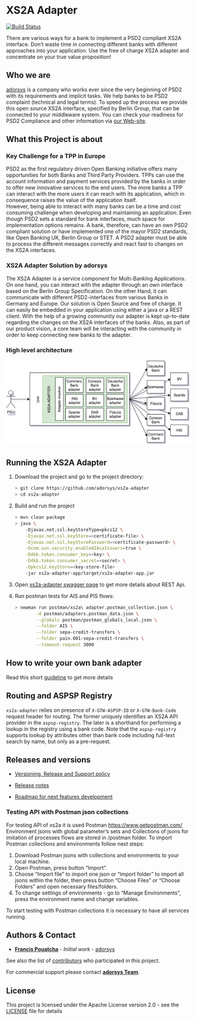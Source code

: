 # XS2A Adapter
[![Build Status](https://travis-ci.com/adorsys/xs2a-adapter.svg?branch=develop)](https://travis-ci.com/adorsys/xs2a-adapter)

There are various ways for a bank to implement a PSD2 compliant XS2A interface. Don’t waste time in connecting different banks with different approaches into your application. Use the free of charge XS2A adapter and concentrate on your true value proposition! 
## Who we are
[adorsys](https://adorsys.de/en/index.html) is a company who works ever since the very beginning of PSD2 with its requirements and implicit tasks.
We help banks to be PSD2 complaint (technical and legal terms). To speed up the process we provide this open source XS2A interface, specified by Berlin Group,
that can be connected to your middleware system.
You can check your readiness for PSD2 Compliance and other information via [our Web-site](https://adorsys.de/en/psd2).

## What this Project is about

### Key Challenge for a TPP in Europe

PSD2 as the first regulatory driven Open Banking initiative offers many opportunities for both Banks and Third Party Providers. TPPs can use the account information and payment services provided by the banks in order to offer new innovative services to the end users. The more banks a TPP can interact with the more users it can reach with its application, which in consequence raises the value of the application itself.  
However, being able to interact with many banks can be a time and cost consuming challenge when developing and maintaining an application. Even though PSD2 sets a standard for bank interfaces, much space for implementation options remains. A bank, therefore, can have an own PSD2 compliant solution or have implemented one of the mayor PSD2 standards, like Open Banking UK, Berlin Group or STET. A PSD2 adapter must be able to process the different messages correctly and react fast to changes on the XS2A interfaces. 

### XS2A Adapter Solution by adorsys

The XS2A Adapter is a service component for Multi-Banking Applications. On one hand, you can interact with the adapter through an own interface based on the Berlin Group Specification. On the other Hand, it can communicate with different PSD2-interfaces from various Banks in Germany and Europe. Our solution is Open Source and free of charge. It can easily be embedded in your application using either a java or a REST client. With the help of a growing community our adapter is kept up-to-date regarding the changes on the XS2A interfaces of the banks. Also, as part of our product vision, a core team will be interacting with the community in order to keep connecting new banks to the adapter. 

### High level architecture
![High level architecture](docs/img/high%20level%20architecture.png)

## Running the XS2A Adapter

1. Download the project and go to the project directory:

    ```sh
    > git clone https://github.com/adorsys/xs2a-adapter
    > cd xs2a-adapter
    ```

2. Build and run the project

    ```bash
    > mvn clean package
    > java \
        -Djavax.net.ssl.keyStoreType=pkcs12 \
        -Djavax.net.ssl.keyStore=<certificate-file> \
        -Djavax.net.ssl.keyStorePassword=<certificate-password> \
        -Dcom.sun.security.enableAIAcaIssuers=true \
        -Ddkb.token.consumer_key=<key> \
        -Ddkb.token.consumer_secret=<secret> \
        -Dpkcs12.keyStore=<key-store-file>
        -jar xs2a-adapter-app/target/xs2a-adapter-app.jar
    
    ```

3. Open [xs2a-adapter swagger page](http://localhost:8999/swagger-ui.html) to get more details about REST Api.

4. Run postman tests for AIS and PIS flows:

    ```bash
    > newman run postman/xs2a\ adapter.postman_collection.json \
            -d postman/adapters.postman_data.json \
            --globals postman/postman_globals_local.json \
            --folder AIS \
            --folder sepa-credit-transfers \
            --folder pain.001-sepa-credit-transfers \
            --timeout-request 3000
    ```

## How to write your own bank adapter
Read this short [guideline](/docs/Adapter.md) to get more details

## Routing and ASPSP Registry
`xs2a-adapter` relies on presence of `X-GTW-ASPSP-ID` or `X-GTW-Bank-Code` request header for routing.
The former uniquely identifies an XS2A API provider in the `aspsp-registry`. 
The later is a shorthand for performing a lookup in the registry using a bank code.
Note that the `aspsp-registry` supports lookup by attributes other than bank code including full-text search by name,
but only as a pre-request. 

## Releases and versions

* [Versioning, Release and Support policy](doc/Version_Policy.md)
 
* [Release notes](doc/releasenotes.md) 
* [Roadmap for next features development](doc/roadmap.md)
 
### Testing API with Postman json collections
 
 For testing API of xs2a it is used Postman https://www.getpostman.com/
 Environment jsons with global parameter’s sets and Collections of jsons for imitation of processes flows are stored in /postman folder.
 To import Postman collections and environments follow next steps:
 1. Download Postman jsons with collections and environments to your local machine.
 2. Open Postman, press button “Import”.
 3. Choose “Import file” to import one json or “Import folder” to import all jsons within the folder, then press button “Choose Files” or “Choose Folders” and open necessary files/folders.
 4. To change settings of environments - go to “Manage Environments”, press the environment name and change variables.
 
 To start testing with Postman collections it is necessary to have all services running.
 
 
## Authors & Contact

* **[Francis Pouatcha](mailto:fpo@adorsys.de)** - *Initial work* - [adorsys](https://www.adorsys.de)

See also the list of [contributors](https://github.com/adorsys/xs2a-adapter/graphs/contributors) who participated in this project.

For commercial support please contact **[adorsys Team](https://adorsys.de/en/psd2)**.

## License

This project is licensed under the Apache License version 2.0 - see the [LICENSE](LICENSE) file for details
